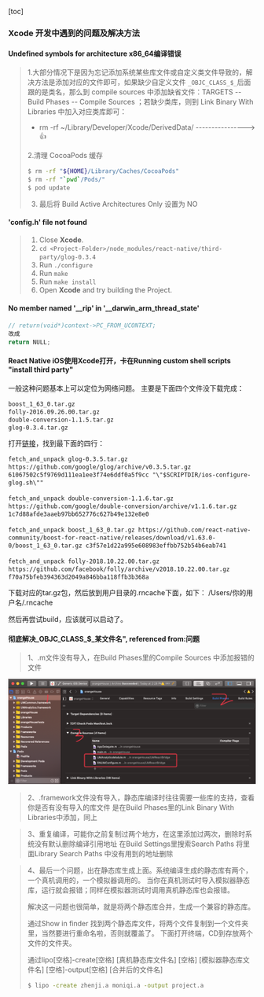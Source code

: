 [toc]

### Xcode 开发中遇到的问题及解决方法


#### Undefined symbols for architecture x86_64编译错误

> 1.大部分情况下是因为忘记添加系统某些库文件或自定义类文件导致的，解决方法是添加对应的文件即可，如果缺少自定义文件 `_OBJC_CLASS_$_`后面跟的是类名，那么到 compile sources 中添加缺省文件：TARGETS -- Build Phases -- Compile Sources ；若缺少类库，则到 Link Binary With Libraries 中加入对应类库即可：
>
> - rm -rf ~/Library/Developer/Xcode/DerivedData/         ----------------> 👍
>
> 2.清理 CocoaPods 缓存
>
> ```bash
> $ rm -rf "${HOME}/Library/Caches/CocoaPods"
> $ rm -rf "`pwd`/Pods/"
> $ pod update
> ```
>
> 3. 最后将 Build Active Architectures Only 设置为 NO

#### 'config.h' file not found

>1. Close **Xcode**.
>2. `cd <Project-Folder>/node_modules/react-native/third-party/glog-0.3.4`
>3. Run `./configure`
>4. Run `make`
>5. Run `make install`
>6. Open **Xcode** and try building the Project.

#### No member named '__rip' in '__darwin_arm_thread_state'

```c
// return(void*)context->PC_FROM_UCONTEXT;
改成
return NULL;
```

  

#### React Native iOS使用Xcode打开，卡在Running custom shell scripts "install third party"

一般这种问题基本上可以定位为网络问题。 主要是下面四个文件没下载完成：

```
boost_1_63_0.tar.gz
folly-2016.09.26.00.tar.gz
double-conversion-1.1.5.tar.gz
glog-0.3.4.tar.gz
```

打开[链接](https://github.com/facebook/react-native/blob/master/scripts/ios-install-third-party.sh)，找到最下面的四行：

```
fetch_and_unpack glog-0.3.5.tar.gz https://github.com/google/glog/archive/v0.3.5.tar.gz 61067502c5f9769d111ea1ee3f74e6ddf0a5f9cc "\"$SCRIPTDIR/ios-configure-glog.sh\""

fetch_and_unpack double-conversion-1.1.6.tar.gz https://github.com/google/double-conversion/archive/v1.1.6.tar.gz 1c7d88afde3aaeb97bb652776c627b49e132e8e0

fetch_and_unpack boost_1_63_0.tar.gz https://github.com/react-native-community/boost-for-react-native/releases/download/v1.63.0-0/boost_1_63_0.tar.gz c3f57e1d22a995e608983effbb752b54b6eab741

fetch_and_unpack folly-2018.10.22.00.tar.gz https://github.com/facebook/folly/archive/v2018.10.22.00.tar.gz f70a75bfeb394363d2049a846bba118ffb3b368a
```

下载对应的tar.gz包，然后放到用户目录的.rncache下面，如下： /Users/你的用户名/.rncache

然后再尝试build，应该就可以启动了。

#### 彻底解决_OBJC_CLASS_$_某文件名", referenced from:问题

>1、.m文件没有导入，在Build Phases里的Compile Sources 中添加报错的文件

![xcode1](../src/image/xcode1.png)

> 2、.framework文件没有导入，静态库编译时往往需要一些库的支持，查看你是否有没有导入的库文件
> 是在Build Phases里的Link Binary With Libraries中添加，同上

>3、重复编译，可能你之前复制过两个地方，在这里添加过两次，删除时系统没有默认删除编译引用地址
>在Build Settings里搜索Search Paths  将里面Library Search Paths 中没有用到的地址删除

>4、最后一个问题，出在静态库生成上面。系统编译生成的静态库有两个，一个真机调用的，一个模拟器调用的。
>当你在真机测试时导入模拟器静态库，运行就会报错；同样在模拟器测试时调用真机静态库也会报错。
>
>解决这一问题也很简单，就是将两个静态库合并，生成一个兼容的静态库。
>
>通过Show in finder 找到两个静态库文件，将两个文件复制到一个文件夹里，当然要进行重命名啦，否则就覆盖了。
>下面打开终端，CD到存放两个文件的文件夹。
>
>通过lipo[空格]-create[空格] [真机静态库文件名] [空格] [模拟器静态库文件名] [空格]-output[空格] [合并后的文件名]
>
>```bash
>$ lipo -create zhenji.a moniqi.a -output project.a
>```

